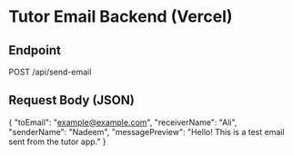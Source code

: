 # Tutor Email Backend (Vercel)

## Endpoint
POST /api/send-email

## Request Body (JSON)
{
  "toEmail": "example@example.com",
  "receiverName": "Ali",
  "senderName": "Nadeem",
  "messagePreview": "Hello! This is a test email sent from the tutor app."
}
